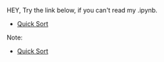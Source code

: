 HEY, Try the link below, if you can't read my .ipynb.
* [Quick Sort](https://nbviewer.jupyter.org/github/sefx5ever/SCU_DSA/blob/master/Week_3/Quick%20Sort.ipynb)

Note:
* [Quick Sort](https://hackmd.io/@9CYR6Dt4Spaq5KQt88pXvg/H1MK1iUFH)
